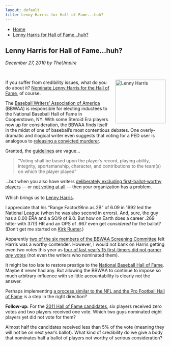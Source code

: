 ```yaml
---
layout: default
title: Lenny Harris for Hall of Fame...huh?
---
```

<nav class="breadcrumb" aria-label="breadcrumbs">
  <ul>
    <li><a href="{{ site.url }}{{ site.baseurl }}/index.html">Home</a></li>
    <li class="is-active"><a href="#" aria-current="page">Lenny Harris for Hall of Fame...huh?</a></li>
  </ul>
</nav>

<section class="storycontent">
  <h1>Lenny Harris for Hall of Fame...huh?</h1>
  <p><em>December 27, 2010 by TheUmpire</em></p>
  <br />

  <p><a title="Lenny Harris" href="http://commons.wikimedia.org/wiki/File:Lenny_Harris.JPG" target="_blank">
  <img style="margin: 0px 0px 10px 10px; display: inline; border: 0pt none;" title="Lenny Harris" src="{{ site.url }}{{ site.baseurl }}/assets/images/lenny_harris.jpg" border="0" alt="Lenny Harris" width="158" height="137" align="right" /></a> 
  If you suffer from credibility issues, what do you do about it?  
  <a href="http://bbwaa.com/2010/11/2011-hof-ballot/" target="_blank">Nominate Lenny Harris for the Hall of Fame</a>, of course.</p>
  <p>The <a href="http://bbwaa.com/" target="_blank">Baseball Writers&rsquo; Association of America</a> (BBWAA) is responsible for electing inductees to the National Baseball Hall of Fame in Cooperstown, NY.  With some Steroid Era players now up for consideration, the BBWAA finds itself in the midst of one of baseball&rsquo;s most contentious debates.  One overly-dramatic and illogical writer even suggests that voting for a PED user is analogous to <a href="http://www.pressdemocrat.com/article/20101220/NEWS/101229944?p=all&amp;tc=pgall&amp;tc=ar" target="_blank">releasing a convicted murderer</a>.</p>
  <p>Granted, the <a href="http://bbwaa.com/hof-elec-req/" target="_blank">guidelines</a> are vague&#8230;</p>
  <blockquote>
    <p>&#8220;Voting shall be based upon the player’s record, playing ability, integrity, sportsmanship, character, and contributions to the team(s) on which the player played&#8221;</p>
  </blockquote>
  <p>&#8230;but when you also have writers <a href="http://mlb.mlb.com/news/article.jsp?ymd=20100105&content_id=7878286&vkey=news_mlb&fext=.jsp&c_id=mlb" target="_blank">deliberately excluding first-ballot-worthy players</a> &#8212; or <a href="http://espnradio.espn.go.com/espnradio/podcast/index" target="_blank">not voting at all</a> &#8212; then your organization has a problem.<br />
    <br />
    Which brings us to <a href="http://www.baseball-reference.com/players/h/harrile01.shtml" target="_blank">Lenny Harris</a>.
  </p>
  <p>I appreciate that his “Range Factor/9Inn as 2B” of 6.09 in 1992 led the National League (when he was also second in errors).  And, sure, the guy has a 0.00 ERA and a SO/9 of 9.0.  But how on Earth does a career .269 hitter with 37(!) HR and an OPS of .667 even get <em>considered </em>for the ballot?  (Don&rsquo;t get me started on <a href="http://www.baseball-reference.com/players/r/rueteki01.shtml" target="_blank">Kirk Rueter</a>.)</p>
  <p>Apparently <a href="http://bbwaa.com/hof-elec-req/" target="_blank">two of the six members of the BBWAA Screening Committee</a> felt Harris was a worthy contender.  However, I would not bank on Harris getting even two votes this year as <a href="http://www.baseball-reference.com/awards/hof_2010.shtml" target="_blank">four of last year&rsquo;s 15 first-timers did not garner <em>any</em> votes</a> (not even the writers who nominated them).</p>
  <p>It might be too late to restore prestige to the <a href="http://baseballhall.org/" target="_blank">National Baseball Hall of Fame</a>.  Maybe it never had any.  But allowing the BBWAA to continue to impose so much arbitrary influence with so little accountability is clearly not the answer.</p>
  <p>Perhaps implementing <a href="http://www.profootballhof.com/hof/SelectionProcessFAQ.aspx" target="_blank">a process similar to the NFL and the Pro Football Hall of Fame</a> is a step in the right direction?</p>
  <p><strong>Follow-up:</strong> For the <a href="http://www.baseball-reference.com/awards/hof_2011.shtml">2011 Hall of Fame candidates</a>, six players received zero votes and two players received one vote.  Which two guys nominated eight players yet did not vote for them?</p>
  <p>Almost half the candidates received less than 5% of the vote (meaning they will not be on next year&rsquo;s ballot).  What kind of credibility do we give a body that nominates half a ballot of players not worthy of serious consideration?</p>
  
</section>
